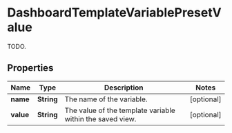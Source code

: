 

# DashboardTemplateVariablePresetValue

TODO.
## Properties

Name | Type | Description | Notes
------------ | ------------- | ------------- | -------------
**name** | **String** | The name of the variable. |  [optional]
**value** | **String** | The value of the template variable within the saved view. |  [optional]



